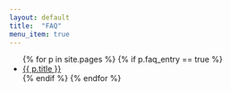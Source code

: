 ```yaml
---
layout: default
title:  "FAQ"
menu_item: true
---
```

<ul>
{% for p in site.pages %}
  {% if p.faq_entry == true %}
  <li>
  <a href="{{p.url}}"> {{ p.title }} </a>
  </li>
  {% endif %}
{% endfor %}
</ul>
